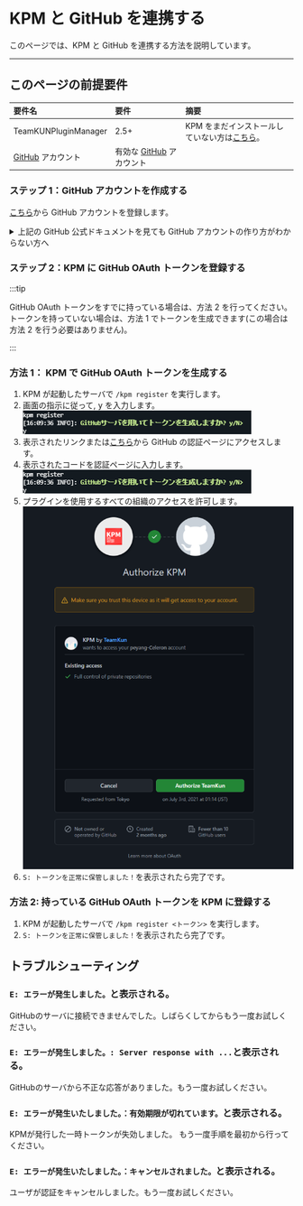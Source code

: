 # KPM と GitHub を連携する

このページでは、KPM と GitHub を連携する方法を説明しています。

---

## このページの前提要件

| 要件名 | 要件 | 摘要 |
| :--- | :-- | :---- |
| TeamKUNPluginManager | 2.5+ | KPM をまだインストールしていない方は[こちら](Install)。 |
| [GitHub](https://www.github.com) アカウント | 有効な [GitHub](https://www.github.com) アカウント |  |


### ステップ 1：GitHub アカウントを作成する

[こちら](https://docs.github.com/ja/get-started/signing-up-for-github/signing-up-for-a-new-github-account)から GitHub アカウントを登録します。

<details>
    <summary>上記の GitHub 公式ドキュメントを見ても GitHub アカウントの作り方がわからない方へ</summary>

[Google](https://www.google.com) で物事を検索する力をつけましょう！ 
基本的に [Google](https://www.google.co.jp) は安全で、あなたの味方です。  
あなたがサーバ管理初心者でも、またそうでなくても、[Google](https://www.google.it/) はあなたをあらゆる面でサポートします。  
まずは [Google](https://www.google.jp)で「GitHub 登録方法」で検索してみましょう。

:::tip

検索クエリを入力するのが面倒くさい怠惰な人用に\*\*[一瞬で検索できるリンク](https://letmegooglethat.com/?q=GitHub+%E7%99%BB%E9%8C%B2%E6%96%B9%E6%B3%95)\*\*を用意しました！
[Google](https://www.google.com.hk/?hl=ja) で検索をするためにあなたを導いてくれます。画面上の矢印と文字と [Google](https://www.google.com/search?q=%E3%82%B0%E3%83%BC%E3%82%B0%E3%83%AB) に従いましょう。

:::

</details>

### ステップ 2：KPM に GitHub OAuth トークンを登録する

:::tip

GitHub OAuth トークンをすでに持っている場合は、方法 2 を行ってください。
トークンを持っていない場合は、方法 1 でトークンを生成できます(この場合は方法 2 を行う必要はありません)。

:::

### 方法 1： KPM で GitHub OAuth トークンを生成する

1. KPM が起動したサーバで `/kpm register` を実行します。
2. 画面の指示に従って, <kbd>y</kbd> を入力します。  
  ![スクリーンショット](images/confirm.png)
3. 表示されたリンクまたは[こちら](https://www.github.com/login/device)から GitHub の認証ページにアクセスします。
4. 表示されたコードを認証ページに入力します。  
  ![スクリーンショット](images/confirm.png)
5. プラグインを使用するすべての組織のアクセスを許可します。  
  ![スクリーンショット](images/grant.png)
6. `S: トークンを正常に保管しました！`を表示されたら完了です。

### 方法 2: 持っている GitHub OAuth トークンを KPM に登録する

1. KPM が起動したサーバで `/kpm register <トークン>` を実行します。
2. `S: トークンを正常に保管しました！`を表示されたら完了です。

## トラブルシューティング

### `E: エラーが発生しました。`と表示される。

GitHubのサーバに接続できませんでした。しばらくしてからもう一度お試しください。

### `E: エラーが発生しました。: Server response with ...`と表示される。

GitHubのサーバから不正な応答がありました。もう一度お試しください。

### `E: エラーが発生いたしました。：有効期限が切れています。`と表示される。

KPMが発行した一時トークンが失効しました。 もう一度手順を最初から行ってください。

### `E: エラーが発生いたしました。：キャンセルされました。`と表示される。

ユーザが認証をキャンセルしました。もう一度お試しください。

